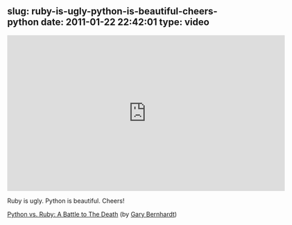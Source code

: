slug: ruby-is-ugly-python-is-beautiful-cheers-python
date: 2011-01-22 22:42:01
type: video
---

<iframe src="http://player.vimeo.com/video/9471538" width="640" height="360" frameborder="0"></iframe>

Ruby is ugly. Python is beautiful. Cheers!

 [Python vs. Ruby: A Battle to The Death](http://vimeo.com/9471538) (by [Gary Bernhardt](http://vimeo.com/garybernhardt))
